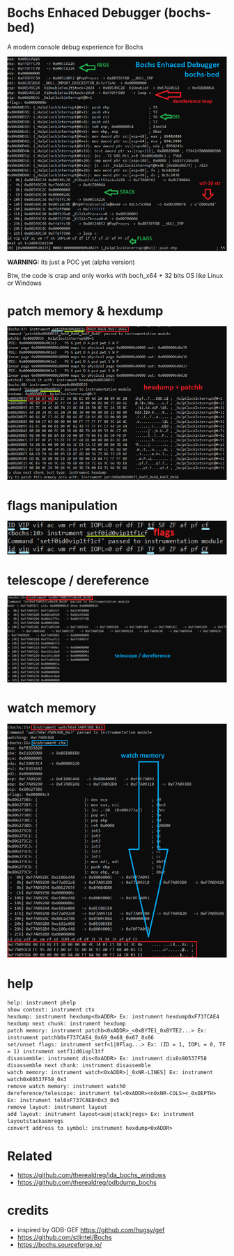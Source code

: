 # Bochs Enhaced Debugger (bochs-bed)

 A modern console debug experience for Bochs 

![deflayout](img/deflayout.png)

**WARNING:** its just a POC yet (alpha version)

Btw, the code is crap and only works with boch_x64 + 32 bits OS like Linux or Windows

# patch memory & hexdump

![patchhexdump](img/patchhexdump.png)

# flags manipulation

![flags](img/flags.png)

# telescope / dereference

![telescope](img/telescope.png)

# watch memory

![watchcmd](img/watchcmd.png)

# help

```
help: instrument phelp
show context: instrument ctx
hexdump: instrument hexdump<0xADDR> Ex: instrument hexdump0xF737CAE4
hexdump next chunk: instrument hexdump
patch memory: instrument patchb<0xADDR>_<0xBYTE1_0xBYTE2...> Ex: instrument patchb0xF737CAE4_0x69_0x68_0x67_0x66
set/unset flags: instrument setf<1|0Flag...> Ex: (ID = 1, IOPL = 0, TF = 1) instrument setf1id0iopl1tf
disassemble: instrument dis<0xADDR> Ex: instrument dis0x80537F58
disassemble next chunk: instrument disassemble
watch memory: instrument watch<0xADDR>[_0xNR-LINES] Ex: instrument watch0x80537F58_0x3
remove watch memory: instrument watch0
dereference/telescope: instrument tel<0xADDR><n0xNR-COLS><_0xDEPTH> Ex: instrument tel0xF737CAE8n0x3_0x5
remove layout: instrument layout
add layout: instrument layout<asm|stack|regs> Ex: instrument layoutstackasmregs
convert address to symbol: instrument hexdump<0xADDR>
```

# Related

- https://github.com/therealdreg/ida_bochs_windows
- https://github.com/therealdreg/pdbdump_bochs

# credits

- inspired by GDB-GEF https://github.com/hugsy/gef
- https://github.com/stlintel/Bochs
- https://bochs.sourceforge.io/
